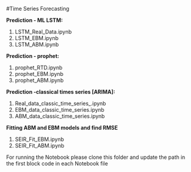 #Time Series Forecasting

**Prediction - ML LSTM:**

1. LSTM_Real_Data.ipynb
2. LSTM_EBM.ipynb
3. LSTM_ABM.ipynb

**Prediction - prophet:**

1. prophet_RTD.ipynb
2. prophet_EBM.ipynb
3. prophet_ABM.ipynb

**Prediction -classical times series [ARIMA]:**

1. Real_data_classic_time_series_.ipynb 
2. EBM_data_classic_time_series.ipynb
3. ABM_data_classic_time_series.ipynb

**Fitting ABM and EBM models and find RMSE**
1. SEIR_Fit_EBM.ipynb
2. SEIR_Fit_ABM.ipynb


For running the Notebook please clone this folder and update the path in the first block code in each Notebook file



